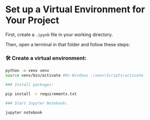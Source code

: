 # Set up a Virtual Environment for Your Project

First, create a `.ipynb` file in your working directory.

Then, open a terminal in that folder and follow these steps:

### 🛠️ Create a virtual environment:

```bash
python -m venv venv
source venv/bin/activate #On Windows .\venv\Scripts\activate

### Install packages:

pip install -r requirements.txt

### Start Jupyter Notebook:

jupyter notebook


